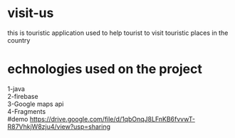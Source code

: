 # visit-us
this is touristic application used to help tourist to visit touristic places in the country 
# echnologies used on the project
1-java\
2-firebase\
3-Google maps api\
4-Fragments\
#demo
https://drive.google.com/file/d/1qbOnqJ8LFnKB6fvvwT-R87VhkjW8zju4/view?usp=sharing
